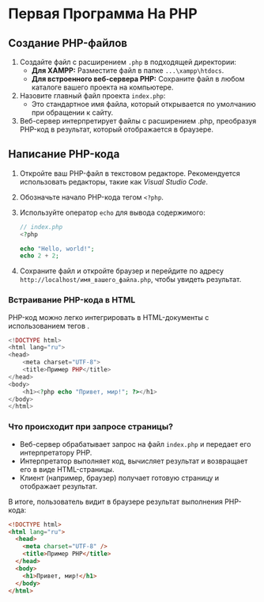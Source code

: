 # Первая Программа На PHP

## Создание PHP-файлов

1. Создайте файл с расширением `.php` в подходящей директории:
   - **Для XAMPP:** Разместите файл в папке `...\xampp\htdocs`.
   - **Для встроенного веб-сервера PHP:** Сохраните файл в любом каталоге вашего проекта на компьютере.
2. Назовите главный файл проекта `index.php`:
   - Это стандартное имя файла, который открывается по умолчанию при обращении к сайту.
3. Веб-сервер интерпретирует файлы с расширением .php, преобразуя PHP-код в результат, который отображается в браузере.

## Написание PHP-кода

1. Откройте ваш PHP-файл в текстовом редакторе. Рекомендуется использовать редакторы, такие как _Visual Studio Code_.
2. Обозначьте начало PHP-кода тегом `<?php`.
3. Используйте оператор `echo` для вывода содержимого:

   ```php
   // index.php
   <?php

   echo "Hello, world!";
   echo 2 + 2;
   ```

4. Сохраните файл и откройте браузер и перейдите по адресу `http://localhost/имя_вашего_файла.php`, чтобы увидеть результат.

### Встраивание PHP-кода в HTML

PHP-код можно легко интегрировать в HTML-документы с использованием тегов <?php и ?>.

```php
<!DOCTYPE html>
<html lang="ru">
<head>
    <meta charset="UTF-8">
    <title>Пример PHP</title>
</head>
<body>
    <h1><?php echo "Привет, мир!"; ?></h1>
</body>
</html>
```

### Что происходит при запросе страницы?

- Веб-сервер обрабатывает запрос на файл `index.php` и передает его интерпретатору PHP.
- Интерпретатор выполняет код, вычисляет результат и возвращает его в виде HTML-страницы.
- Клиент (например, браузер) получает готовую страницу и отображает результат.

В итоге, пользователь видит в браузере результат выполнения PHP-кода:

```html
<!DOCTYPE html>
<html lang="ru">
  <head>
    <meta charset="UTF-8" />
    <title>Пример PHP</title>
  </head>
  <body>
    <h1>Привет, мир!</h1>
  </body>
</html>
```
